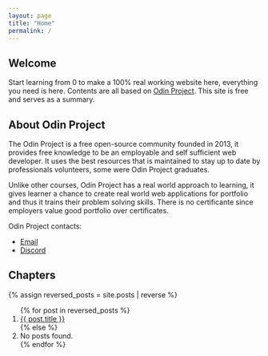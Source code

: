```yaml
---
layout: page
title: "Home"
permalink: /
---
```


## Welcome

Start learning from 0 to make a 100% real working website here, everything you need is here. Contents are all based on [Odin Project](https://www.theodinproject.com). This site is free and serves as a summary.

## About Odin Project

The Odin Project is a free open-source community founded in 2013, it provides free knowledge to be an employable and self sufficient web developer. It uses the best resources that is maintained to stay up to date by professionals volunteers, some were Odin Project graduates.

Unlike other courses, Odin Project has a real world approach to learning, it gives learner a chance to create real world web applications for portfolio and thus it trains their problem solving skills. There is no certificante since employers value good portfolio over certificates.

Odin Project contacts:
- [Email](mailto:theodinprojectcontact@gmail.com)
- [Discord](https://discord.gg/fbFCkYabZB)

## Chapters

{% assign reversed_posts = site.posts | reverse %}
<ol>
{% for post in reversed_posts %}
  <li><a href="{{ post.url | relative_url }}">{{ post.title }}</a></li>
{% else %}
  <li>No posts found.</li>
{% endfor %}
</ol>

